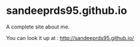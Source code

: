 # sandeeprds95.github.io
A complete site about me.

You can look it up at : http://sandeeprds95.github.io/
